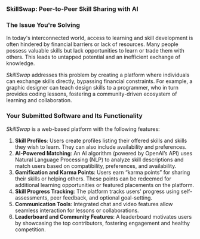 ### **SkillSwap: Peer-to-Peer Skill Sharing with AI**

### **The Issue You're Solving**

In today's interconnected world, access to learning and skill development is often hindered by financial barriers or lack of resources. Many people possess valuable skills but lack opportunities to learn or trade them with others. This leads to untapped potential and an inefficient exchange of knowledge.

*SkillSwap* addresses this problem by creating a platform where individuals can exchange skills directly, bypassing financial constraints. For example, a graphic designer can teach design skills to a programmer, who in turn provides coding lessons, fostering a community-driven ecosystem of learning and collaboration.

### **Your Submitted Software and Its Functionality**

*SkillSwap* is a web-based platform with the following features:

1. **Skill Profiles**: Users create profiles listing their offered skills and skills they wish to learn. They can also include availability and preferences.
2. **AI-Powered Matching**: An AI algorithm (powered by OpenAI’s API) uses Natural Language Processing (NLP) to analyze skill descriptions and match users based on compatibility, preferences, and availability.
3. **Gamification and Karma Points**: Users earn “karma points” for sharing their skills or helping others. These points can be redeemed for additional learning opportunities or featured placements on the platform.
4. **Skill Progress Tracking**: The platform tracks users' progress using self-assessments, peer feedback, and optional goal-setting.
5. **Communication Tools**: Integrated chat and video features allow seamless interaction for lessons or collaborations.
6. **Leaderboard and Community Features**: A leaderboard motivates users by showcasing the top contributors, fostering engagement and healthy competition.